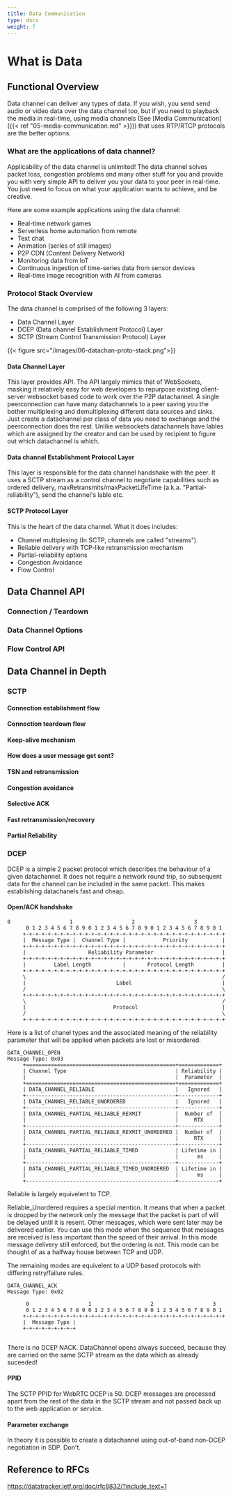 ```yaml
---
title: Data Communication
type: docs
weight: 7
---
```


# What is Data 


## Functional Overview
Data channel can deliver any types of data. If you wish, you send send audio or video
data over the data channel too, but if you need to playback the media in real-time,
using media channels (See [Media Communication]({{< ref "05-media-communication.md" >}})) that uses RTP/RTCP protocols are the better options.

### What are the applications of data channel?
Applicability of the data channel is unlimited! The data channel solves packet loss,
congestion problems and many other stuff for you and provide you with very simple
API to deliver you your data to your peer in real-time. You just need to focus on what
your application wants to achieve, and be creative.

Here are some example applications using the data channel:
  - Real-time network games
  - Serverless home automation from remote
  - Text chat
  - Animation (series of still images)
  - P2P CDN (Content Delivery Network)
  - Monitoring data from IoT
  - Continuous ingestion of time-series data from sensor devices
  - Real-time image recognition with AI from cameras

### Protocol Stack Overview
The data channel is comprised of the following 3 layers:
* Data Channel Layer
* DCEP (Data channel Establishment Protocol) Layer
* SCTP (Stream Control Transmission Protocol) Layer

{{< figure src="/images/06-datachan-proto-stack.png">}}

#### Data Channel Layer
This layer provides API.
The API largely mimics that of WebSockets, masking it relatively easy for web developers
to repurpose existing client-server websocket based code to work over the P2P datachannel.
A single peerconnection can have many datachannels to a peer saving you the bother
multiplexing and demultiplexing different data sources and sinks. Just create a datachannel per
class of data you need to exchange and the peerconnection does the rest.
Unlike websockets datachannels have lables which are assigned by the creator and can be used by
recipient to figure out which datachannel is which.


#### Data channel Establishment Protocol Layer
This layer is responsible for the data channel handshake with the peer. It uses a
SCTP stream as a control channel to negotiate capabilities such as ordered delivery,
maxRetransmits/maxPacketLifeTime (a.k.a. "Partial-reliability"), send the channel's lable etc.


#### SCTP Protocol Layer
This is the heart of the data channel. What it does includes:

* Channel multiplexing (In SCTP, channels are called "streams")
* Reliable delivery with TCP-like retransmission mechanism
* Partial-reliability options
* Congestion Avoidance
* Flow Control

## Data Channel API
### Connection / Teardown
### Data Channel Options
### Flow Control API

## Data Channel in Depth
### SCTP
#### Connection establishment flow
#### Connection teardown flow
#### Keep-alive mechanism
#### How does a user message get sent?
#### TSN and retransmission
#### Congestion avoidance
#### Selective ACK
#### Fast retransmission/recovery
#### Partial Reliability

### DCEP
DCEP is a simple 2 packet protocol which describes the behaviour of a given datachannel.
It does not require a network round trip, so subsequent data for the channel can be included in the same packet.
This makes establishing datachanels fast and cheap.
#### Open/ACK handshake
```
0                   1                   2                   3
      0 1 2 3 4 5 6 7 8 9 0 1 2 3 4 5 6 7 8 9 0 1 2 3 4 5 6 7 8 9 0 1
     +-+-+-+-+-+-+-+-+-+-+-+-+-+-+-+-+-+-+-+-+-+-+-+-+-+-+-+-+-+-+-+-+
     |  Message Type |  Channel Type |            Priority           |
     +-+-+-+-+-+-+-+-+-+-+-+-+-+-+-+-+-+-+-+-+-+-+-+-+-+-+-+-+-+-+-+-+
     |                    Reliability Parameter                      |
     +-+-+-+-+-+-+-+-+-+-+-+-+-+-+-+-+-+-+-+-+-+-+-+-+-+-+-+-+-+-+-+-+
     |         Label Length          |       Protocol Length         |
     +-+-+-+-+-+-+-+-+-+-+-+-+-+-+-+-+-+-+-+-+-+-+-+-+-+-+-+-+-+-+-+-+
     \                                                               /
     |                             Label                             |
     /                                                               \
     +-+-+-+-+-+-+-+-+-+-+-+-+-+-+-+-+-+-+-+-+-+-+-+-+-+-+-+-+-+-+-+-+
     \                                                               /
     |                            Protocol                           |
     /                                                               \
     +-+-+-+-+-+-+-+-+-+-+-+-+-+-+-+-+-+-+-+-+-+-+-+-+-+-+-+-+-+-+-+-+
```
Here is a list of chanel types and the associated meaning of the reliability parameter
that will be applied when packets are lost or misordered.
```
DATA_CHANNEL_OPEN 
Message Type: 0x03
     +================================================+=============+
     | Channel Type                                   | Reliability |
     |                                                |  Parameter  |
     +================================================+=============+
     | DATA_CHANNEL_RELIABLE                          |   Ignored   |
     +------------------------------------------------+-------------+
     | DATA_CHANNEL_RELIABLE_UNORDERED                |   Ignored   |
     +------------------------------------------------+-------------+
     | DATA_CHANNEL_PARTIAL_RELIABLE_REXMIT           |  Number of  |
     |                                                |     RTX     |
     +------------------------------------------------+-------------+
     | DATA_CHANNEL_PARTIAL_RELIABLE_REXMIT_UNORDERED |  Number of  |
     |                                                |     RTX     |
     +------------------------------------------------+-------------+
     | DATA_CHANNEL_PARTIAL_RELIABLE_TIMED            | Lifetime in |
     |                                                |      ms     |
     +------------------------------------------------+-------------+
     | DATA_CHANNEL_PARTIAL_RELIABLE_TIMED_UNORDERED  | Lifetime in |
     |                                                |      ms     |
     +------------------------------------------------+-------------+
```
Reliable is largely equivelent to TCP.

Reliable_Unordered requires a special mention. It means that when a packet is dropped by the network only the message that the packet is part of will be delayed until it is resent. Other messages, which were sent later may be delivered earlier. You can use this mode when the sequence that messages are received is less important than the speed of their arrival. In this mode message delivery still enforced, but the ordering is not. This mode can be thought of as a halfway house between TCP and UDP.

The remaining modes are equivelent to a UDP based protocols with differing retry/failure rules.

```
DATA_CHANNEL_ACK
Message Type: 0x02

      0                   1                   2                   3
      0 1 2 3 4 5 6 7 8 9 0 1 2 3 4 5 6 7 8 9 0 1 2 3 4 5 6 7 8 9 0 1
     +-+-+-+-+-+-+-+-+-+-+-+-+-+-+-+-+-+-+-+-+-+-+-+-+-+-+-+-+-+-+-+-+
     |  Message Type |
     +-+-+-+-+-+-+-+-+
     
```
There is no DCEP  NACK.
DataChannel opens always succeed, because they are carried on the same SCTP stream as the data which as already suceeded!
#### PPID
The SCTP PPID for WebRTC DCEP is 50. DCEP messages are processed apart from the rest of the data in the SCTP stream and not passed back up to the web application or service.
#### Parameter exchange
In theory it is possible to create a datachannel using out-of-band non-DCEP negotiation in SDP. Don't.
## Reference to RFCs
https://datatracker.ietf.org/doc/rfc8832/?include_text=1
